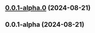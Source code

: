 ## [0.0.1-alpha.0](https://github.com/BitterBar/cesium-devkit/compare/v0.0.1-alpha...v0.0.1-alpha.0) (2024-08-21)



## 0.0.1-alpha (2024-08-21)
